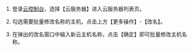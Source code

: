 1. 登录[云控制台](https://console.cloud.tencent.com/)，选择【云服务器】进入云服务器列表页。

2. 勾选需要批量修改名称的主机，点击上方【更多操作】-【改名】。

3. 在弹出的改名窗口中输入新云主机名称，点击【确定】即可批量修改主机名称。